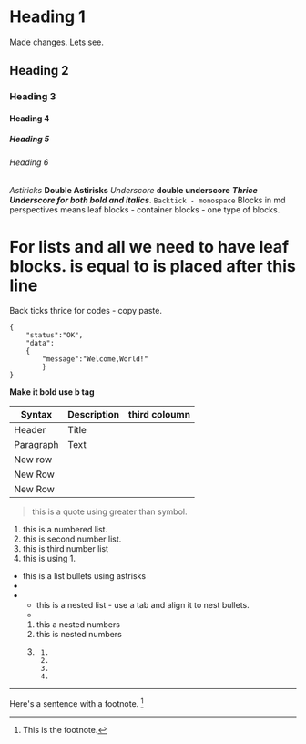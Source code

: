 # Heading 1 
Made changes. Lets see.
## Heading 2
### Heading 3
#### Heading 4
##### Heading 5
###### Heading 6
*Astiricks*
**Double Astirisks**
_Underscore_
__double underscore__
___Thrice Underscore for both bold and italics___.
`Backtick - monospace`
Blocks in md perspectives means leaf blocks - container blocks - one type of blocks. 

For lists and all we need to have leaf blocks. is equal to is placed after this line 
=

Back ticks thrice for codes - copy paste. 
```
{ 
    "status":"OK",
    "data":
    {
        "message":"Welcome,World!"
        }
}
```
<!--Do not show this line.-->
<b>Make it bold use b tag </b>


| Syntax | Description | third coloumn |
| --------|------------|---------------|
| Header  | Title |
|Paragraph | Text | 
| New row |
| New Row|
| New Row|

> this is a quote using greater than symbol.

1. this is a numbered list.
1. this is second number list.
1. this is third number list
1. this is using 1.


* this is a list bullets using astrisks
* 
*
    * this is a nested list - use a tab and align it to nest bullets. 
    * 
    1. this a nested numbers
    2. this is nested numbers 
    3.
            1. 
            2. 
            3. 
            4. 
___

Here's a sentence with a footnote. [^1]
[^1]: This is the footnote. 


